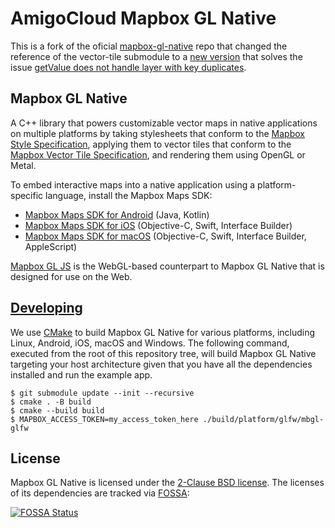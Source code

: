 # AmigoCloud Mapbox GL Native

This is a fork of the oficial [mapbox-gl-native](https://github.com/mapbox/mapbox-gl-native) repo that changed the reference of the vector-tile submodule to a [new version](https://github.com/amigocloud/vector-tile) that solves the issue [getValue does not handle layer with key duplicates](https://github.com/mapbox/vector-tile/issues/55). 

## Mapbox GL Native

A C++ library that powers customizable vector maps in native applications on multiple platforms by taking stylesheets that conform to the [Mapbox Style Specification](https://docs.mapbox.com/mapbox-gl-js/style-spec/), applying them to vector tiles that conform to the [Mapbox Vector Tile Specification](https://github.com/mapbox/vector-tile-spec/), and rendering them using OpenGL or Metal.

To embed interactive maps into a native application using a platform-specific language, install the Mapbox Maps SDK:

* [Mapbox Maps SDK for Android](https://github.com/mapbox/mapbox-gl-native-android/) (Java, Kotlin)
* [Mapbox Maps SDK for iOS](https://github.com/mapbox/mapbox-gl-native-ios/blob/master/platform/ios/) (Objective-C, Swift, Interface Builder)
* [Mapbox Maps SDK for macOS](https://github.com/mapbox/mapbox-gl-native-ios/tree/master/platform/macos/) (Objective-C, Swift, Interface Builder, AppleScript)

[Mapbox GL JS](https://github.com/mapbox/mapbox-gl-js) is the WebGL-based counterpart to Mapbox GL Native that is designed for use on the Web.

## [Developing](DEVELOPING.md)

We use [CMake](https://cmake.org/cmake/help/latest/) to build Mapbox GL Native
for various platforms, including Linux, Android, iOS, macOS and Windows. The
following command, executed from the root of this repository tree, will build
Mapbox GL Native targeting your host architecture given that you have all the
dependencies installed and run the example app.

```
$ git submodule update --init --recursive
$ cmake . -B build
$ cmake --build build
$ MAPBOX_ACCESS_TOKEN=my_access_token_here ./build/platform/glfw/mbgl-glfw
```

## License

Mapbox GL Native is licensed under the [2-Clause BSD license](LICENSE.md). The licenses of its dependencies are tracked via [FOSSA](https://app.fossa.io/projects/git%2Bhttps%3A%2F%2Fgithub.com%2Fmapbox%2Fmapbox-gl-native):

[![FOSSA Status](https://app.fossa.io/api/projects/git%2Bhttps%3A%2F%2Fgithub.com%2Fmapbox%2Fmapbox-gl-native.svg?type=large)](https://app.fossa.io/projects/git%2Bhttps%3A%2F%2Fgithub.com%2Fmapbox%2Fmapbox-gl-native)

